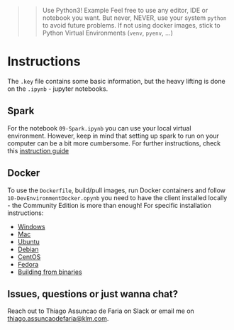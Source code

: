 >> Use Python3! Example
>> Feel free to use any editor, IDE or notebook you want. But never, NEVER, use your system `python` to avoid future problems. If not using docker images, stick to Python Virtual Environments (`venv`, `pyenv`, ...)

# Instructions
The `.key` file contains some basic information, but the heavy lifting is done on the `.ipynb` - jupyter notebooks.

## Spark
For the notebook `09-Spark.ipynb` you can use your local virtual environment. However, keep in mind that setting up spark to run on your computer can be a bit more cumbersome. For further instructions, check this [instruction guide](http://sundog-education.com/spark-python/.)

## Docker
To use the `Dockerfile`, build/pull images, run Docker containers and follow `10-DevEnvironmentDocker.opynb` you need to have the client installed locally - the Community Edition is more than enough!
For specific installation instructions:
* [Windows](https://docs.docker.com/docker-for-windows/install/)
* [Mac](https://docs.docker.com/docker-for-mac/install/)
* [Ubuntu](https://docs.docker.com/install/linux/docker-ce/ubuntu/)
* [Debian](https://docs.docker.com/install/linux/docker-ce/debian/)
* [CentOS](https://docs.docker.com/install/linux/docker-ce/centos/)
* [Fedora](https://docs.docker.com/install/linux/docker-ce/fedora/)
* [Building from binaries](https://docs.docker.com/install/linux/docker-ce/binaries/)

## Issues, questions or just wanna chat?
Reach out to Thiago Assuncao de Faria on Slack or email me on [thiago.assuncaodefaria@klm.com](mailto:thiago.assuncaodefaria@klm.com).
